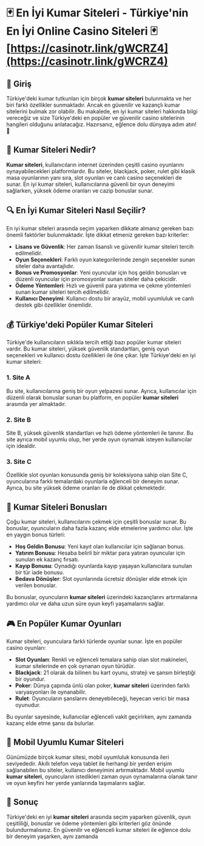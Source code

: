 # 🃏 En İyi Kumar Siteleri - Türkiye'nin En İyi Online Casino Siteleri 🃏 [https://casinotr.link/gWCRZ4](https://casinotr.link/gWCRZ4)

## 🎰 Giriş
Türkiye'deki kumar tutkunları için birçok **kumar siteleri** bulunmakta ve her biri farklı özellikler sunmaktadır. Ancak en güvenilir ve kazançlı kumar sitelerini bulmak zor olabilir. Bu makalede, en iyi kumar siteleri hakkında bilgi vereceğiz ve size Türkiye'deki en popüler ve güvenilir casino sitelerinin hangileri olduğunu anlatacağız. Hazırsanız, eğlence dolu dünyaya adım atın! 🤑

## 🎲 Kumar Siteleri Nedir?
**Kumar siteleri**, kullanıcıların internet üzerinden çeşitli casino oyunlarını oynayabilecekleri platformlardır. Bu siteler, blackjack, poker, rulet gibi klasik masa oyunlarının yanı sıra, slot oyunları ve canlı casino seçenekleri de sunar. En iyi kumar siteleri, kullanıcılarına güvenli bir oyun deneyimi sağlarken, yüksek ödeme oranları ve cazip bonuslar sunar.

## 🔍 En İyi Kumar Siteleri Nasıl Seçilir?
En iyi kumar siteleri arasında seçim yaparken dikkate almanız gereken bazı önemli faktörler bulunmaktadır. İşte dikkat etmeniz gereken bazı kriterler:

- **Lisans ve Güvenlik**: Her zaman lisanslı ve güvenilir kumar siteleri tercih edilmelidir.
- **Oyun Seçenekleri**: Farklı oyun kategorilerinde zengin seçenekler sunan siteler daha avantajlıdır.
- **Bonus ve Promosyonlar**: Yeni oyuncular için hoş geldin bonusları ve düzenli oyuncular için promosyonlar sunan siteler daha çekicidir.
- **Ödeme Yöntemleri**: Hızlı ve güvenli para yatırma ve çekme yöntemleri sunan kumar siteleri tercih edilmelidir.
- **Kullanıcı Deneyimi**: Kullanıcı dostu bir arayüz, mobil uyumluluk ve canlı destek gibi özellikler önemlidir.

## 💰 Türkiye'deki Popüler Kumar Siteleri
Türkiye'de kullanıcıların sıklıkla tercih ettiği bazı popüler kumar siteleri vardır. Bu kumar siteleri, yüksek güvenlik standartları, geniş oyun seçenekleri ve kullanıcı dostu özellikleri ile öne çıkar. İşte Türkiye'deki en iyi kumar siteleri:

### 1. Site A
Bu site, kullanıcılarına geniş bir oyun yelpazesi sunar. Ayrıca, kullanıcılar için düzenli olarak bonuslar sunan bu platform, en popüler **kumar siteleri** arasında yer almaktadır.

### 2. Site B
Site B, yüksek güvenlik standartları ve hızlı ödeme yöntemleri ile tanınır. Bu site ayrıca mobil uyumlu olup, her yerde oyun oynamak isteyen kullanıcılar için idealdir.

### 3. Site C
Özellikle slot oyunları konusunda geniş bir koleksiyona sahip olan Site C, oyuncularına farklı temalardaki oyunlarla eğlenceli bir deneyim sunar. Ayrıca, bu site yüksek ödeme oranları ile de dikkat çekmektedir.

## 🎁 Kumar Siteleri Bonusları
Çoğu kumar siteleri, kullanıcılarını çekmek için çeşitli bonuslar sunar. Bu bonuslar, oyuncuların daha fazla kazanç elde etmelerine yardımcı olur. İşte en yaygın bonus türleri:

- **Hoş Geldin Bonusu**: Yeni kayıt olan kullanıcılar için sağlanan bonus.
- **Yatırım Bonusu**: Hesaba belirli bir miktar para yatıran oyuncular için sunulan ek kazanç fırsatı.
- **Kayıp Bonusu**: Oynadığı oyunlarda kayıp yaşayan kullanıcılara sunulan bir tür iade bonusu.
- **Bedava Dönüşler**: Slot oyunlarında ücretsiz dönüşler elde etmek için verilen bonuslar.

Bu bonuslar, oyuncuların **kumar siteleri** üzerindeki kazançlarını artırmalarına yardımcı olur ve daha uzun süre oyun keyfi yaşamalarını sağlar. 

## 🎮 En Popüler Kumar Oyunları
Kumar siteleri, oyunculara farklı türlerde oyunlar sunar. İşte en popüler casino oyunları:

- **Slot Oyunları**: Renkli ve eğlenceli temalara sahip olan slot makineleri, kumar sitelerinde en çok oynanan oyun türüdür.
- **Blackjack**: 21 olarak da bilinen bu kart oyunu, strateji ve şansın birleştiği bir oyundur.
- **Poker**: Dünya çapında ünlü olan poker, **kumar siteleri** üzerinden farklı varyasyonları ile oynanabilir.
- **Rulet**: Oyuncuların şanslarını deneyebileceği, heyecan verici bir masa oyunudur.

Bu oyunlar sayesinde, kullanıcılar eğlenceli vakit geçirirken, aynı zamanda kazanç elde etme şansı da bulurlar.

## 📱 Mobil Uyumlu Kumar Siteleri
Günümüzde birçok kumar sitesi, mobil uyumluluk konusunda ileri seviyededir. Akıllı telefon veya tablet ile herhangi bir yerden erişim sağlanabilen bu siteler, kullanıcı deneyimini artırmaktadır. Mobil uyumlu **kumar siteleri**, oyuncuların istedikleri zaman oyun oynamalarına olanak tanır ve oyun keyfini her yerde yanlarında taşımalarını sağlar.

## 📌 Sonuç
Türkiye'deki en iyi **kumar siteleri** arasında seçim yaparken güvenlik, oyun çeşitliliği, bonuslar ve ödeme yöntemleri gibi kriterleri göz önünde bulundurmalısınız. En güvenilir ve eğlenceli kumar siteleri ile eğlence dolu bir deneyim yaşarken, aynı zamanda
